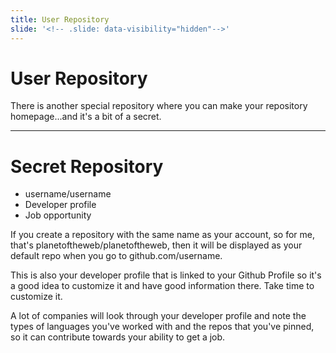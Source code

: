 ```yaml
---
title: User Repository
slide: '<!-- .slide: data-visibility="hidden"-->'
---
```


<!-- .slide: data-state="layout-title" class="bg-dark"-->

# User Repository

> >

There is another special repository where you can make your repository homepage...and it's a bit of a secret.

---

# Secret Repository

- username/username
- Developer profile
- Job opportunity

> >

If you create a repository with the same name as your account, so for me, that's planetoftheweb/planetoftheweb, then it will be displayed as your default repo when you go to github.com/username.

This is also your developer profile that is linked to your Github Profile so it's a good idea to customize it and have good information there. Take time to customize it.

A lot of companies will look through your developer profile and note the types of languages you've worked with and the repos that you've pinned, so it can contribute towards your ability to get a job.
